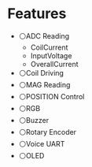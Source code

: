 # Features

- ⚪️ADC Reading
  - CoilCurrent
  - InputVoltage
  - OverallCurrent
- ⚪️Coil Driving
- ⚪️MAG Reading
- ⚪️POSITION Control
- ⚪️RGB
- ⚪️Buzzer
- ⚪️Rotary Encoder
- ⚪️Voice UART
- ⚪️OLED